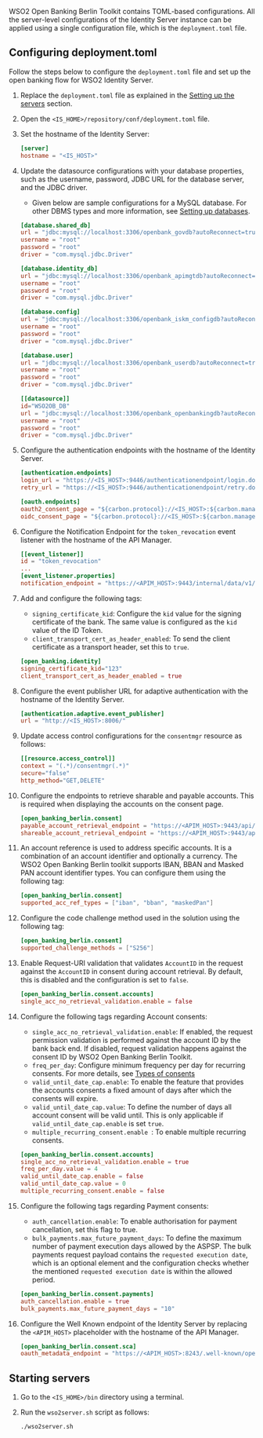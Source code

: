 WSO2 Open Banking Berlin Toolkit contains TOML-based configurations. All the server-level configurations of the Identity 
Server instance can be applied using a single configuration file, which is the `deployment.toml` file. 

## Configuring deployment.toml

Follow the steps below to configure the `deployment.toml` file and set up the open banking flow for WSO2 Identity Server.

1. Replace the `deployment.toml` file as explained in the 
[Setting up the servers](setting-up-servers.md#copying-the-deploymenttoml) section.
 
2. Open the `<IS_HOME>/repository/conf/deployment.toml` file.

3. Set the hostname of the Identity Server:

    ``` toml
    [server]	
    hostname = "<IS_HOST>"	 
    ```
   
4. Update the datasource configurations with your database properties, such as the username, password, JDBC URL for the 
database server, and the JDBC driver. 

    - Given below are sample configurations for a MySQL database. For other DBMS types and more information, 
    see [Setting up databases](setting-up-databases.md).

    ```toml tab='shared_db'
    [database.shared_db]
    url = "jdbc:mysql://localhost:3306/openbank_govdb?autoReconnect=true&amp;useSSL=false"
    username = "root"
    password = "root"
    driver = "com.mysql.jdbc.Driver"
    ```
   
    ```toml tab='identity_db'
    [database.identity_db]
    url = "jdbc:mysql://localhost:3306/openbank_apimgtdb?autoReconnect=true&amp;useSSL=false"
    username = "root"
    password = "root"
    driver = "com.mysql.jdbc.Driver"
    ```
     
    ```toml tab='config'
    [database.config]
    url = "jdbc:mysql://localhost:3306/openbank_iskm_configdb?autoReconnect=true&amp;useSSL=false"
    username = "root"
    password = "root"
    driver = "com.mysql.jdbc.Driver"
    ```
    
    ```toml tab='user'
    [database.user]
    url = "jdbc:mysql://localhost:3306/openbank_userdb?autoReconnect=true&amp;useSSL=false"
    username = "root"
    password = "root"
    driver = "com.mysql.jdbc.Driver"
    ```
    
    ```toml tab='WSO2OB_DB'
    [[datasource]]
    id="WSO2OB_DB"
    url = "jdbc:mysql://localhost:3306/openbank_openbankingdb?autoReconnect=true&amp;useSSL=false"
    username = "root"
    password = "root"
    driver = "com.mysql.jdbc.Driver"
    ```

5. Configure the authentication endpoints with the hostname of the Identity Server.

    ``` toml
    [authentication.endpoints]	
    login_url = "https://<IS_HOST>:9446/authenticationendpoint/login.do"	
    retry_url = "https://<IS_HOST>:9446/authenticationendpoint/retry.do"
    ```
   
    ``` toml
    [oauth.endpoints]	
    oauth2_consent_page = "${carbon.protocol}://<IS_HOST>:${carbon.management.port}/ob/authenticationendpoint/oauth2_authz.do"	
    oidc_consent_page = "${carbon.protocol}://<IS_HOST>:${carbon.management.port}/ob/authenticationendpoint/oauth2_consent.do"
    ```
   
6. Configure the Notification Endpoint for the `token_revocation` event listener with the hostname of the API Manager.  

    ``` toml
    [[event_listener]]	
    id = "token_revocation"	
    ...
    [event_listener.properties]
    notification_endpoint = "https://<APIM_HOST>:9443/internal/data/v1/notify"	
    ```

7. Add and configure the following tags:
    - `signing_certificate_kid`: Configure the `kid` value for the signing certificate of the bank. The same value is 
    configured as the `kid` value of the ID Token.
    - `client_transport_cert_as_header_enabled`: To send the client certificate as a transport header, set this to `true`.

    ``` toml
    [open_banking.identity]
    signing_certificate_kid="123"
    client_transport_cert_as_header_enabled = true
    ```

8. Configure the event publisher URL for adaptive authentication with the hostname of the Identity Server.

    ``` toml
    [authentication.adaptive.event_publisher]	
    url = "http://<IS_HOST>:8006/"
    ```

9. Update access control configurations for the `consentmgr` resource as follows: 

    ``` toml
    [[resource.access_control]]
    context = "(.*)/consentmgr(.*)"
    secure="false"
    http_method="GET,DELETE"
    ```
   
10. Configure the endpoints to retrieve sharable and payable accounts. This is required when displaying the accounts on 
the consent page.

    ``` toml
    [open_banking_berlin.consent]
    payable_account_retrieval_endpoint = "https://<APIM_HOST>:9443/api/openbanking/berlin/backend/services/v130/accounts/payable"
    shareable_account_retrieval_endpoint = "https://<APIM_HOST>:9443/api/openbanking/berlin/backend/services/v130/accounts/shareable"
    ```

11. An account reference is used to address specific accounts. It is a combination of an account identifier and optionally
    a currency. The WSO2 Open Banking Berlin toolkit supports IBAN, BBAN and Masked PAN account identifier types. You 
    can configure them using the following tag:

    ``` toml
    [open_banking_berlin.consent]
    supported_acc_ref_types = ["iban", "bban", "maskedPan"]
    ```


12. Configure the code challenge method used in the solution using the following tag:

    ``` toml
    [open_banking_berlin.consent]
    supported_challenge_methods = ["S256"]
    ```
 
13. Enable Request-URI validation that validates `AccountID` in the request against the `AccountID` in consent during
    account retrieval. By default, this is disabled and the configuration is set to `false`.

    ``` toml
    [open_banking_berlin.consent.accounts]
    single_acc_no_retrieval_validation.enable = false
    ```

14. Configure the following tags regarding Account consents:

    - `single_acc_no_retrieval_validation.enable`: If enabled, the request permission validation is performed against 
       the account ID by the bank back end. If disabled, request validation happens against the consent ID by WSO2 Open 
       Banking Berlin Toolkit.
    - `freq_per_day`: Configure minimum frequency per day for recurring consents. For more details, see 
        [Types of consents](../try-out/account-information-service-flow.md#types-of-consents)
    - `valid_until_date_cap.enable`: To enable the feature that provides the accounts consents a fixed amount of days 
       after which the consents will expire.
    - `valid_until_date_cap.value`: To define the number of days all account consent will be valid until. This is only 
       applicable if `valid_until_date_cap.enable` is set `true`.
    - `multiple_recurring_consent.enable `: To enable multiple recurring consents.

    ``` toml
    [open_banking_berlin.consent.accounts]
    single_acc_no_retrieval_validation.enable = true
    freq_per_day.value = 4
    valid_until_date_cap.enable = false
    valid_until_date_cap.value = 0
    multiple_recurring_consent.enable = false
    ```


16. Configure the following tags regarding Payment consents:

    - `auth_cancellation.enable`: To enable authorisation for payment cancellation, set this flag to true.
    - `bulk_payments.max_future_payment_days`: To define the maximum number of payment execution days allowed by the
      ASPSP. The bulk payments request payload contains the `requested execution date`, which is an optional element and
      the configuration checks whether the mentioned `requested execution date` is within the allowed period.

    ``` toml
    [open_banking_berlin.consent.payments]
    auth_cancellation.enable = true
    bulk_payments.max_future_payment_days = "10"
    ```

17. Configure the Well Known endpoint of the Identity Server by replacing the `<APIM_HOST>` placeholder with the hostname
    of the API Manager.

     ``` toml
     [open_banking_berlin.consent.sca]
     oauth_metadata_endpoint = "https://<APIM_HOST>:8243/.well-known/openid-configuration"
     ```

## Starting servers

1. Go to the `<IS_HOME>/bin` directory using a terminal.

2. Run the `wso2server.sh` script as follows:

    ``` bash
    ./wso2server.sh
    ``` 
    